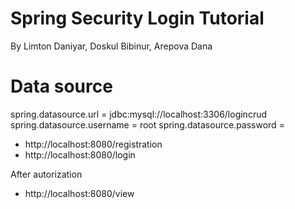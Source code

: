 # Spring Security Login Tutorial
By Limton Daniyar, Doskul Bibinur, Arepova Dana

# Data source
spring.datasource.url = jdbc:mysql://localhost:3306/logincrud
spring.datasource.username = root
spring.datasource.password =

- http://localhost:8080/registration
- http://localhost:8080/login

After autorization
- http://localhost:8080/view


